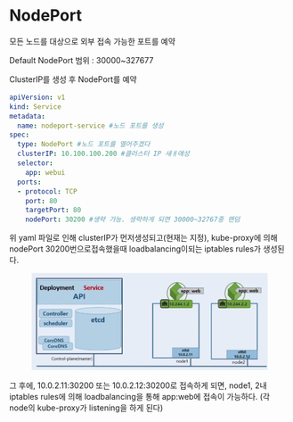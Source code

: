 # NodePort

모든 노드를 대상으로 외부 접속 가능한 포트를 예약

Default NodePort 범위 : 30000\~327677

ClusterIP를 생성 후 NodePort를 예약

```yaml
apiVersion: v1
kind: Service
metadata:
  name: nodeport-service #노드 포트를 생성
spec:
  type: NodePort #노드 포트를 열어주겠다
  clusterIP: 10.100.100.200 #클러스터 IP 새ㅐ애성
  selector:
    app: webui
  ports:
  - protocol: TCP
    port: 80
    targetPort: 80
    nodePort: 30200 #생략 가능. 생략하게 되면 30000~32767중 랜덤
```



위 yaml 파일로 인해 clusterIP가 먼저생성되고(현재는 지정),  kube-proxy에 의해 nodePort 30200번으로접속했을때 loadbalancing이되는  iptables rules가 생성된다.

<figure><img src="../../.gitbook/assets/image (1) (1) (1) (1) (1) (1) (1).png" alt=""><figcaption></figcaption></figure>

그 후에, 10.0.2.11:30200 또는 10.0.2.12:30200로 접속하게 되면, node1, 2내 iptables rules에 의해 loadbalancing을 통해 app:web에 접속이 가능하다. (각 node의 kube-proxy가 listening을 하게 된다)

